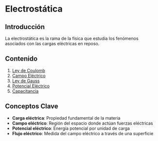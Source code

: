 # Electrostática

## Introducción

La electrostática es la rama de la física que estudia los fenómenos asociados con las cargas eléctricas en reposo.

## Contenido

1. [Ley de Coulomb](01_Ley_de_Coulomb.md)
2. [Campo Eléctrico](02_Campo_Electrico.md)
3. [Ley de Gauss](03_Ley_de_Gauss.md)
4. [Potencial Eléctrico](04_Potencial_Electrico.md)
5. [Capacitancia](05_Capacitancia.md)

## Conceptos Clave

- **Carga eléctrica**: Propiedad fundamental de la materia
- **Campo eléctrico**: Región del espacio donde actúan fuerzas eléctricas
- **Potencial eléctrico**: Energía potencial por unidad de carga
- **Flujo eléctrico**: Medida del campo eléctrico a través de una superficie
